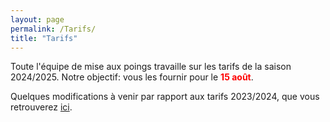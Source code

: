 ```yaml
---
layout: page
permalink: /Tarifs/
title: "Tarifs"
---
```

Toute l'équipe de mise aux poings travaille sur les tarifs de la saison 2024/2025. Notre objectif: vous les fournir pour le <span style="color: #FF0000">**15 août**</span>.

Quelques modifications à venir par rapport aux tarifs 2023/2024, que vous retrouverez <a href="/Tarifs2324/">ici</a>.
